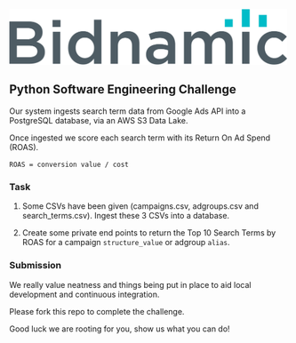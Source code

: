 <img src="logo.png" alt="drawing" width="500"/>

## Python Software Engineering Challenge

Our system ingests search term data from Google Ads API into a PostgreSQL database, via an AWS S3 Data Lake.

Once ingested we score each search term with its Return On Ad Spend (ROAS).

```text
ROAS = conversion value / cost
```

### Task

1. Some CSVs have been given (campaigns.csv, adgroups.csv and search_terms.csv). Ingest these 3 CSVs into a database.


2. Create some private end points to return the Top 10 Search Terms by ROAS for a campaign `structure_value` or adgroup `alias`.


### Submission

We really value neatness and things being put in place to aid local development and continuous integration.

Please fork this repo to complete the challenge.

Good luck we are rooting for you, show us what you can do!
